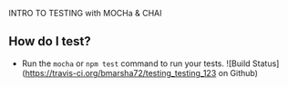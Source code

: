 INTRO TO TESTING with MOCHa &amp; CHAI

## How do I test?

* Run the `mocha` or `npm test` command to run your tests.
![Build Status](https://travis-ci.org/bmarsha72/testing_testing_123 on Github)
